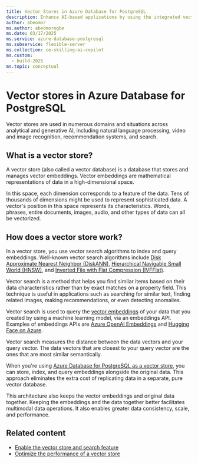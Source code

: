 ```yaml
---
title: Vector Stores in Azure Database for PostgreSQL
description: Enhance AI-based applications by using the integrated vector store functionality in Azure Database for PostgreSQL.
author: abeomor
ms.author: abeomorogbe
ms.date: 03/17/2025
ms.service: azure-database-postgresql
ms.subservice: flexible-server
ms.collection: ce-skilling-ai-copilot
ms.custom:
  - build-2025
ms.topic: conceptual
---
```


# Vector stores in Azure Database for PostgreSQL

Vector stores are used in numerous domains and situations across analytical and generative AI, including natural language processing, video and image recognition, recommendation systems, and search.

## What is a vector store?

A vector store (also called a vector database) is a database that stores and manages vector embeddings. Vector embeddings are mathematical representations of data in a high-dimensional space.

In this space, each dimension corresponds to a feature of the data. Tens of thousands of dimensions might be used to represent sophisticated data. A vector's position in this space represents its characteristics. Words, phrases, entire documents, images, audio, and other types of data can all be vectorized.

## How does a vector store work?

In a vector store, you use vector search algorithms to index and query embeddings. Well-known vector search algorithms include [Disk Approximate Nearest Neighbor (DiskANN)](how-to-optimize-performance-pgvector.md#disk-approximate-nearest-neighbor-diskann), [Hierarchical Navigable Small World (HNSW)](how-to-optimize-performance-pgvector.md#hierarchical-navigable-small-worlds-hnsw), and [Inverted File with Flat Compression (IVFFlat)](how-to-optimize-performance-pgvector.md#inverted-file-with-flat-compression-ivfflat).

Vector search is a method that helps you find similar items based on their data characteristics rather than by exact matches on a property field. This technique is useful in applications such as searching for similar text, finding related images, making recommendations, or even detecting anomalies.

Vector search is used to query the [vector embeddings](/azure/ai-services/openai/concepts/understand-embeddings) of your data that you created by using a machine learning model, via an embeddings API. Examples of embeddings APIs are [Azure OpenAI Embeddings](/azure/ai-services/openai/how-to/embeddings) and [Hugging Face on Azure](https://azure.microsoft.com/solutions/hugging-face-on-azure/).

Vector search measures the distance between the data vectors and your query vector. The data vectors that are closest to your query vector are the ones that are most similar semantically.

When you're using [Azure Database for PostgreSQL as a vector store](how-to-use-pgvector.md), you can store, index, and query embeddings alongside the original data. This approach eliminates the extra cost of replicating data in a separate, pure vector database.

This architecture also keeps the vector embeddings and original data together. Keeping the embeddings and the data together better facilitates multimodal data operations. It also enables greater data consistency, scale, and performance.

## Related content

- [Enable the vector store and search feature](how-to-use-pgvector.md)
- [Optimize the performance of a vector store](how-to-optimize-performance-pgvector.md)
